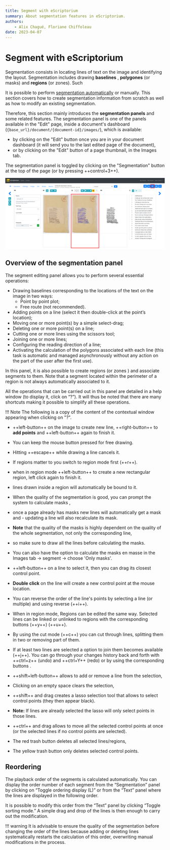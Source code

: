 ```yaml
---
title: Segment with eScriptorium
summary: About segmentation features in eScriptorium.
authors:
    - Alix Chagué, Floriane Chiffoleau
date: 2023-04-07
---
```


# Segment with eScriptorium

<!-- todo:

This section should provide solid definition of the elements involved in segmentation (masks/polygons, baselines/toplines, zones, reading order, reading direction, type for region and lines, line ordering (partially covered in transcribe).)

It should also make sure that the importance of when segmentation is done is understood (risk of erasing data if done after a round of transcription), and mention the fact that segmentation can result from prediction, manual segmentation or import.

-->

Segmentation consists in locating lines of text on the image and identifying the layout. Segmentation includes drawing **baselines** <!-- todo: add a definition -->, **polygones** (or masks) <!-- todo: add a definition --> and **regions** (or zones)<!--todo: add a definition -->. Such 

It is possible to perform [segmentation automatically](predict.md#predict-the-segmentation) or manually. This section covers how to create segmentation information from scratch as well as how to modify an existing segmentation.

Therefore, this section mainly introduces the **segmentation panels** and some related features. The segmentation panel is one of the panels available in the "Edit" page, inside a document's dashboard (`{base_url}/document/{document-id}/images/`), which is available:

- by clicking on the "Edit" button once you are in your document dashboard (it will send you to the last edited page of the document),
- or by clicking on the "Edit" button of a page thumbnail, in the Images tab.

The segmentation panel is toggled by clicking on the "Segmentation" button at the top of the page (or by pressing ++control+3++).

![image: Screenshot of the 5 activated panels (Segmentation panel framed in red) ](img/segment/segment_panel.png "The 3d panel is used to manually edit the segmentation")

## Overview of the segmentation panel

<!-- rewrite this section-->

The segment editing panel allows you to perform several essential operations:

- Drawing baselines corresponding to the locations of the text on the image in two ways:
    - Point by point plot;
    - Free route (not recommended).
- Adding points on a line (select it then double-click at the point’s location);
- Moving one or more point(s) by a simple select-drag;
- Deleting one or more point(s) on a line;
- Cutting one or more lines using the scissors tool;
- Joining one or more lines;
- Configuring the reading direction of a line;
- Activating the calculation of the polygons associated with each line (this task is automatic and managed asynchronously without any action on the part of the user after the first use).

In this panel, it is also possible to create regions (or zones ) and associate segments to them. Note that a segment located within the perimeter of a region is not always automatically associated to it.

All the operations that can be carried out in this panel are detailed in a help window (to display it, click on “?”). It will thus be noted that there are many shortcuts making it possible to simplify all these operations.

!!! Note
    The following is a copy of the content of the contextual window appearing when clicking on "?".

- ++left-button++ on the image to create new line, ++right-button++ to **add points** and ++left-button++ again to finish it.
- You can keep the mouse button pressed for free drawing.
- Hitting ++escape++ while drawing a line cancels it.
- If regions matter to you switch to region mode first (++r++).
- when in region mode ++left-button++ to create a new rectangular region, left click again to finish it.
- lines drawn inside a region will automatically be bound to it.
- When the quality of the segmentation is good, you can prompt the system to calculate masks ,
- once a page already has masks new lines will automatically get a mask and - updating a line will also recalculate its mask.
- **Note** that the quality of the masks is highly dependent on the quality of the whole segmentation, not only the corresponding line,
- so make sure to draw all the lines before calculating the masks.
- You can also have the option to calculate the masks en masse in the Images tab -> segment -> choose 'Only masks'.

- ++left-button++ on a line to select it, then you can drag its closest control point.
- **Double click** on the line will create a new control point at the mouse location.
- You can reverse the order of the line's points by selecting a line (or multiple) and using reverse (++i++).
- When in region mode, Regions can be edited the same way.
Selected lines can be linked or unlinked to regions with the corresponding buttons (++y++) (++u++).
- By using the cut mode (++c++) you can cut through lines, splitting them in two or removing part of them.
- If at least two lines are selected a option to join them becomes available (++j++).
You can go through your changes history back and forth with ++ctrl+z++ (undo) and ++ctrl+Y++ (redo) or by using the corresponding buttons .

- ++shift+left-button++ allows to add or remove a line from the selection,
- Clicking on an empty space clears the selection,
- ++shift++ and drag creates a lasso selection tool that allows to select control points (they then appear black).

- **Note:** If lines are already selected the lasso will only select points in those lines.

- ++ctrl++ and drag allows to move all the selected control points at once (or the selected lines if no control points are selected).

- The red trash button deletes all selected lines/regions,
- The yellow trash button only deletes selected control points.

<!--## Editing lines

## Editing regions -->

## Reordering

The playback order of the segments is calculated automatically. You can display the order number of each segment from the “Segmentation” panel by clicking on “Toggle ordering display (L)” or from the “Text” panel where the lines are displayed in the following order.

It is possible to modify this order from the “Text” panel by clicking “Toggle sorting mode.” A simple drag and drop of the lines is then enough to carry out the modification.

!!! warning
    It is advisable to ensure the quality of the segmentation before changing the order of the lines because adding or deleting lines systematically restarts the calculation of this order, overwriting manual modifications in the process.